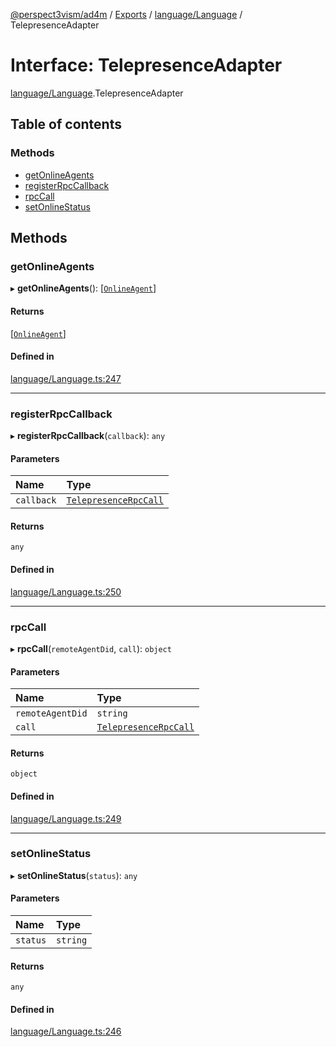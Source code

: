[@perspect3vism/ad4m](../README.md) / [Exports](../modules.md) / [language/Language](../modules/language_Language.md) / TelepresenceAdapter

# Interface: TelepresenceAdapter

[language/Language](../modules/language_Language.md).TelepresenceAdapter

## Table of contents

### Methods

- [getOnlineAgents](language_Language.TelepresenceAdapter.md#getonlineagents)
- [registerRpcCallback](language_Language.TelepresenceAdapter.md#registerrpccallback)
- [rpcCall](language_Language.TelepresenceAdapter.md#rpccall)
- [setOnlineStatus](language_Language.TelepresenceAdapter.md#setonlinestatus)

## Methods

### getOnlineAgents

▸ **getOnlineAgents**(): [[`OnlineAgent`](../classes/language_Language.OnlineAgent.md)]

#### Returns

[[`OnlineAgent`](../classes/language_Language.OnlineAgent.md)]

#### Defined in

[language/Language.ts:247](https://github.com/perspect3vism/ad4m/blob/6c5aaad/src/language/Language.ts#L247)

___

### registerRpcCallback

▸ **registerRpcCallback**(`callback`): `any`

#### Parameters

| Name | Type |
| :------ | :------ |
| `callback` | [`TelepresenceRpcCall`](../classes/language_Language.TelepresenceRpcCall.md) |

#### Returns

`any`

#### Defined in

[language/Language.ts:250](https://github.com/perspect3vism/ad4m/blob/6c5aaad/src/language/Language.ts#L250)

___

### rpcCall

▸ **rpcCall**(`remoteAgentDid`, `call`): `object`

#### Parameters

| Name | Type |
| :------ | :------ |
| `remoteAgentDid` | `string` |
| `call` | [`TelepresenceRpcCall`](../classes/language_Language.TelepresenceRpcCall.md) |

#### Returns

`object`

#### Defined in

[language/Language.ts:249](https://github.com/perspect3vism/ad4m/blob/6c5aaad/src/language/Language.ts#L249)

___

### setOnlineStatus

▸ **setOnlineStatus**(`status`): `any`

#### Parameters

| Name | Type |
| :------ | :------ |
| `status` | `string` |

#### Returns

`any`

#### Defined in

[language/Language.ts:246](https://github.com/perspect3vism/ad4m/blob/6c5aaad/src/language/Language.ts#L246)
